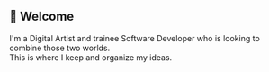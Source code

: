 ## 🌙 Welcome
I'm a Digital Artist and trainee Software Developer who is looking to combine those two worlds.<br>This is where I keep and organize my ideas.
